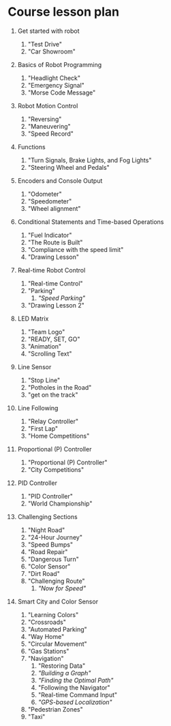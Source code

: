 # Course lesson plan


1. Get started with robot
	1. "Test Drive"
	2. "Car Showroom"


2. Basics of Robot Programming
	1. "Headlight Check"
	2. "Emergency Signal"
	3. "Morse Code Message"


3. Robot Motion Control
	1. "Reversing"
	2. "Maneuvering"
	3. "Speed Record"


4. Functions
	1. "Turn Signals, Brake Lights, and Fog Lights"
	2. "Steering Wheel and Pedals"


5. Encoders and Console Output
	1. "Odometer"
	2. "Speedometer"
	3. "Wheel alignment"


6. Conditional Statements and Time-based Operations
	1. "Fuel Indicator"
	2. "The Route is Built"
	3. "Compliance with the speed limit"
	4. "Drawing Lesson"


7. Real-time Robot Control
	1. "Real-time Control"
	2. "Parking"
		1. *"Speed Parking"*
	3. "Drawing Lesson 2"


8. LED Matrix
	1. "Team Logo"
	2. "READY, SET, GO"
	3. "Animation"
	4. "Scrolling Text"


9. Line Sensor
	1. "Stop Line"
	2. "Potholes in the Road"
	3. "get on the track"


10. Line Following
	1. "Relay Controller"
	2. "First Lap"
	3. "Home Competitions"


11. Proportional (P) Controller
	1. "Proportional (P) Controller"
	2. "City Competitions"


12. PID Controller
	1. "PID Controller"
	2. "World Championship"


13. Challenging Sections
	1. "Night Road"
	2. "24-Hour Journey"
	3. "Speed Bumps"
	4. "Road Repair"
	5. "Dangerous Turn"
	6. "Color Sensor"
	7. "Dirt Road"
	8. "Challenging Route"
		1. *"Now for Speed"*


14. Smart City and Color Sensor
	1. "Learning Colors"
	2. "Crossroads"
	3. "Automated Parking"
	4. "Way Home"
	5. "Circular Movement"
	6. "Gas Stations"
	7. "Navigation"
		1. "Restoring Data"
		2. *"Building a Graph"*
		3. *"Finding the Optimal Path"*
		4. "Following the Navigator"
		5. "Real-time Command Input"
		6. *"GPS-based Localization"*
	8. "Pedestrian Zones"
	9. "Taxi"
